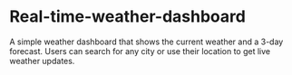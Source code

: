 # Real-time-weather-dashboard
A simple weather dashboard that shows the current weather and a 3-day forecast. Users can search for any city or use their location to get live weather updates.
